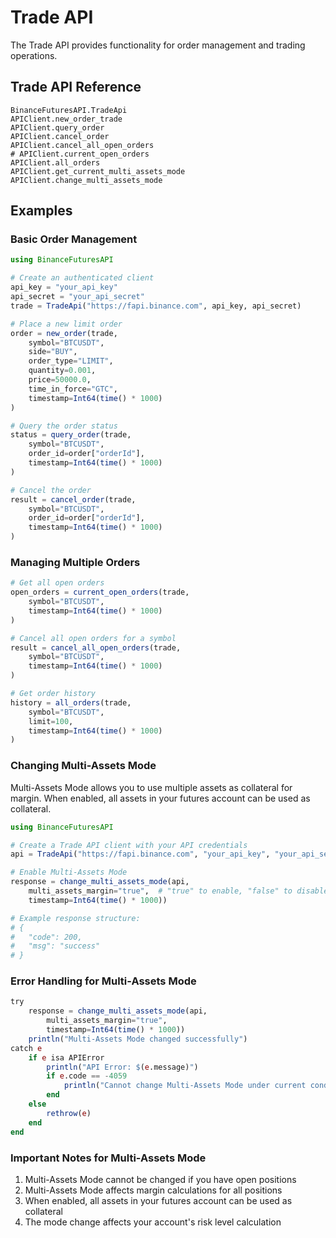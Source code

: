 # Trade API

The Trade API provides functionality for order management and trading operations.

## Trade API Reference

```@docs
BinanceFuturesAPI.TradeApi
APIClient.new_order_trade
APIClient.query_order
APIClient.cancel_order
APIClient.cancel_all_open_orders
# APIClient.current_open_orders
APIClient.all_orders
APIClient.get_current_multi_assets_mode
APIClient.change_multi_assets_mode
```

## Examples

### Basic Order Management

```julia
using BinanceFuturesAPI

# Create an authenticated client
api_key = "your_api_key"
api_secret = "your_api_secret"
trade = TradeApi("https://fapi.binance.com", api_key, api_secret)

# Place a new limit order
order = new_order(trade,
    symbol="BTCUSDT",
    side="BUY",
    order_type="LIMIT",
    quantity=0.001,
    price=50000.0,
    time_in_force="GTC",
    timestamp=Int64(time() * 1000)
)

# Query the order status
status = query_order(trade,
    symbol="BTCUSDT",
    order_id=order["orderId"],
    timestamp=Int64(time() * 1000)
)

# Cancel the order
result = cancel_order(trade,
    symbol="BTCUSDT",
    order_id=order["orderId"],
    timestamp=Int64(time() * 1000)
)
```

### Managing Multiple Orders

```julia
# Get all open orders
open_orders = current_open_orders(trade,
    symbol="BTCUSDT",
    timestamp=Int64(time() * 1000)
)

# Cancel all open orders for a symbol
result = cancel_all_open_orders(trade,
    symbol="BTCUSDT",
    timestamp=Int64(time() * 1000)
)

# Get order history
history = all_orders(trade,
    symbol="BTCUSDT",
    limit=100,
    timestamp=Int64(time() * 1000)
)
```

### Changing Multi-Assets Mode

Multi-Assets Mode allows you to use multiple assets as collateral for margin. When enabled, all assets in your futures account can be used as collateral.

```julia
using BinanceFuturesAPI

# Create a Trade API client with your API credentials
api = TradeApi("https://fapi.binance.com", "your_api_key", "your_api_secret")

# Enable Multi-Assets Mode
response = change_multi_assets_mode(api,
    multi_assets_margin="true",  # "true" to enable, "false" to disable
    timestamp=Int64(time() * 1000))

# Example response structure:
# {
#   "code": 200,
#   "msg": "success"
# }
```

### Error Handling for Multi-Assets Mode

```julia
try
    response = change_multi_assets_mode(api,
        multi_assets_margin="true",
        timestamp=Int64(time() * 1000))
    println("Multi-Assets Mode changed successfully")
catch e
    if e isa APIError
        println("API Error: $(e.message)")
        if e.code == -4059
            println("Cannot change Multi-Assets Mode under current conditions")
        end
    else
        rethrow(e)
    end
end
```

### Important Notes for Multi-Assets Mode

1. Multi-Assets Mode cannot be changed if you have open positions
2. Multi-Assets Mode affects margin calculations for all positions
3. When enabled, all assets in your futures account can be used as collateral
4. The mode change affects your account's risk level calculation
